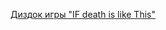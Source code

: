 [Диздок игры "IF death is like This"](https://docs.google.com/document/d/1yoq7LsVxuIJfh76M35UiJ7oHUZkjUaHMdf69LkZ1etI/edit?usp=drive_web&ouid=111656269791290379151)
